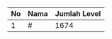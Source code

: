 | No | Nama            | Jumlah Level |
|----|-----------------|--------------|
| 1  | #    |    1674        |
